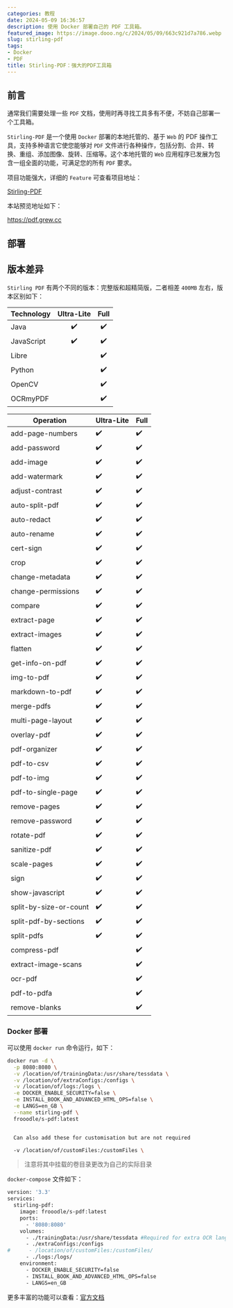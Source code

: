 ```yaml
---
categories: 教程
date: 2024-05-09 16:36:57
description: 使用 Docker 部署自己的 PDF 工具箱。
featured_image: https://image.dooo.ng/c/2024/05/09/663c921d7a786.webp
slug: stirling-pdf
tags:
- Docker
- PDF
title: Stirling-PDF：强大的PDF工具箱
---
```


## 前言

通常我们需要处理一些 `PDF` 文档，使用时再寻找工具多有不便，不妨自己部署一个工具箱。

`Stirling-PDF` 是一个使用 `Docker` 部署的本地托管的、基于 `Web` 的 PDF 操作工具，支持多种语言它使您能够对 `PDF` 文件进行各种操作，包括分割、合并、转换、重组、添加图像、旋转、压缩等。这个本地托管的 `Web` 应用程序已发展为包含一组全面的功能，可满足您的所有 `PDF` 要求。

项目功能强大，详细的 `Feature` 可查看项目地址：

[Stirling-PDF](https://github.com/Stirling-Tools/Stirling-PDF)

本站预览地址如下：

https://pdf.grew.cc

## 部署

## 版本差异

`Stirling PDF` 有两个不同的版本：完整版和超精简版，二者相差 `400MB` 左右，版本区别如下：

| Technology | Ultra-Lite | Full |
| ---------- | :--------: | :--: |
| Java       |     ✔️      |  ✔️   |
| JavaScript |     ✔️      |  ✔️   |
| Libre      |            |  ✔️   |
| Python     |            |  ✔️   |
| OpenCV     |            |  ✔️   |
| OCRmyPDF   |            |  ✔️   |

| Operation              | Ultra-Lite | Full |
| ---------------------- | ---------- | ---- |
| add-page-numbers       | ✔️          | ✔️    |
| add-password           | ✔️          | ✔️    |
| add-image              | ✔️          | ✔️    |
| add-watermark          | ✔️          | ✔️    |
| adjust-contrast        | ✔️          | ✔️    |
| auto-split-pdf         | ✔️          | ✔️    |
| auto-redact            | ✔️          | ✔️    |
| auto-rename            | ✔️          | ✔️    |
| cert-sign              | ✔️          | ✔️    |
| crop                   | ✔️          | ✔️    |
| change-metadata        | ✔️          | ✔️    |
| change-permissions     | ✔️          | ✔️    |
| compare                | ✔️          | ✔️    |
| extract-page           | ✔️          | ✔️    |
| extract-images         | ✔️          | ✔️    |
| flatten                | ✔️          | ✔️    |
| get-info-on-pdf        | ✔️          | ✔️    |
| img-to-pdf             | ✔️          | ✔️    |
| markdown-to-pdf        | ✔️          | ✔️    |
| merge-pdfs             | ✔️          | ✔️    |
| multi-page-layout      | ✔️          | ✔️    |
| overlay-pdf            | ✔️          | ✔️    |
| pdf-organizer          | ✔️          | ✔️    |
| pdf-to-csv             | ✔️          | ✔️    |
| pdf-to-img             | ✔️          | ✔️    |
| pdf-to-single-page     | ✔️          | ✔️    |
| remove-pages           | ✔️          | ✔️    |
| remove-password        | ✔️          | ✔️    |
| rotate-pdf             | ✔️          | ✔️    |
| sanitize-pdf           | ✔️          | ✔️    |
| scale-pages            | ✔️          | ✔️    |
| sign                   | ✔️          | ✔️    |
| show-javascript        | ✔️          | ✔️    |
| split-by-size-or-count | ✔️          | ✔️    |
| split-pdf-by-sections  | ✔️          | ✔️    |
| split-pdfs             | ✔️          | ✔️    |
| compress-pdf           |            | ✔️    |
| extract-image-scans    |            | ✔️    |
| ocr-pdf                |            | ✔️    |
| pdf-to-pdfa            |            | ✔️    |
| remove-blanks          |            | ✔️    |

### Docker 部署

可以使用  `docker run` 命令运行，如下：

```bash
docker run -d \
  -p 8080:8080 \
  -v /location/of/trainingData:/usr/share/tessdata \
  -v /location/of/extraConfigs:/configs \
  -v /location/of/logs:/logs \
  -e DOCKER_ENABLE_SECURITY=false \
  -e INSTALL_BOOK_AND_ADVANCED_HTML_OPS=false \
  -e LANGS=en_GB \
  --name stirling-pdf \
  frooodle/s-pdf:latest


  Can also add these for customisation but are not required

  -v /location/of/customFiles:/customFiles \
```

> 注意将其中挂载的卷目录更改为自己的实际目录

`docker-compose` 文件如下：
```bash
version: '3.3'
services:
  stirling-pdf:
    image: frooodle/s-pdf:latest
    ports:
      - '8080:8080'
    volumes:
      - ./trainingData:/usr/share/tessdata #Required for extra OCR languages
      - ./extraConfigs:/configs
#      - /location/of/customFiles:/customFiles/
      - ./logs:/logs/
    environment:
      - DOCKER_ENABLE_SECURITY=false
      - INSTALL_BOOK_AND_ADVANCED_HTML_OPS=false
      - LANGS=en_GB
```
更多丰富的功能可以查看：[官方文档](https://stirlingtools.com/)
